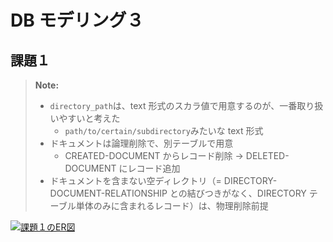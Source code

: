 # DB モデリング３

## 課題１

> **Note:**
>
> - `directory_path`は、text 形式のスカラ値で用意するのが、一番取り扱いやすいと考えた
>   - `path/to/certain/subdirectory`みたいな text 形式
> - ドキュメントは論理削除で、別テーブルで用意
>   - CREATED-DOCUMENT からレコード削除 → DELETED-DOCUMENT にレコード追加
> - ドキュメントを含まない空ディレクトリ（= DIRECTORY-DOCUMENT-RELATIONSHIP との結びつきがなく、DIRECTORY テーブル単体のみに含まれるレコード）は、物理削除前提

[![課題１のER図](https://mermaid.ink/img/pako:eNrNlM1q20AUhV9lmHX8At4ZSyGmaWwUZVEQmIk0iQXSjBmPSoMdaDQkkUMLoYsa025CE0hKky66CCnp00zlJqu8QseWf4QiGbrrSmL4zrnn3jtSF9rUwbAMMdNctMuQbxGLVLbMtboBer1SiXaBVjP0qlk3XoEysBlGHHeySNXQK6aulbR6deulvmEWk5q-rheRi0LZynO8ZOjrFbNW39hcqzWUdht7lOx2mpxa5FmIsUvvX13mgbsWAcBuIQZQwFuUNV0HNF4AC_7-9XkUnT68PaxpFhxDrxFLcwT5OI3Fp-_H3H66wYW54zJsc8r25v5SHMvwixTfZPhdikiKr7NCHL_hKUEb8VYuL8MPD2eX8mAowzsprqQQMryV4iJ-9zOOFHwiD25GH4_j60EcDbLZCqZUkHh1eeJEQO3Ax4Sn-L4Mr1UgKc6k-KEkYx6ASZBna-zmGjWKjXIWt5q7uGSeM1ObEq6eubbx0WF8czdVuT7ucOS3pzfXaaJ8UVJvNLgYDcOsNGg7y6R_bi8fPx0l0qf7iASeh7Y9_HTfn60r-x39v1NysIeXtBr3Tx6H54spqebgCvQx85HrqD_TpDEL8hb2sQXL6tXBOyjw-ARWaDJK3XHVnYTlHeR18ApUTdHNPWLPDxJq-pObnu7_BRqGGsY)](https://mermaid.live/edit#pako:eNrNlM1q20AUhV9lmHX8At4ZSyGmaWwUZVEQmIk0iQXSjBmPSoMdaDQkkUMLoYsa025CE0hKky66CCnp00zlJqu8QseWf4QiGbrrSmL4zrnn3jtSF9rUwbAMMdNctMuQbxGLVLbMtboBer1SiXaBVjP0qlk3XoEysBlGHHeySNXQK6aulbR6deulvmEWk5q-rheRi0LZynO8ZOjrFbNW39hcqzWUdht7lOx2mpxa5FmIsUvvX13mgbsWAcBuIQZQwFuUNV0HNF4AC_7-9XkUnT68PaxpFhxDrxFLcwT5OI3Fp-_H3H66wYW54zJsc8r25v5SHMvwixTfZPhdikiKr7NCHL_hKUEb8VYuL8MPD2eX8mAowzsprqQQMryV4iJ-9zOOFHwiD25GH4_j60EcDbLZCqZUkHh1eeJEQO3Ax4Sn-L4Mr1UgKc6k-KEkYx6ASZBna-zmGjWKjXIWt5q7uGSeM1ObEq6eubbx0WF8czdVuT7ucOS3pzfXaaJ8UVJvNLgYDcOsNGg7y6R_bi8fPx0l0qf7iASeh7Y9_HTfn60r-x39v1NysIeXtBr3Tx6H54spqebgCvQx85HrqD_TpDEL8hb2sQXL6tXBOyjw-ARWaDJK3XHVnYTlHeR18ApUTdHNPWLPDxJq-pObnu7_BRqGGsY)
